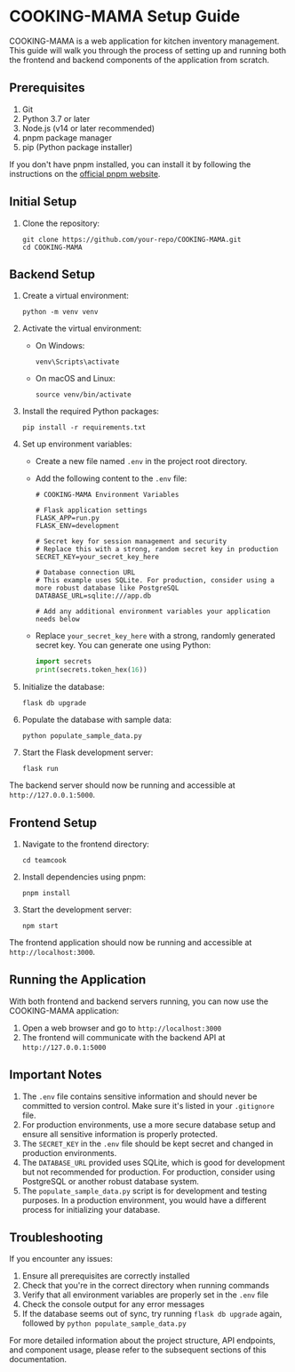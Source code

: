 # COOKING-MAMA Setup Guide

COOKING-MAMA is a web application for kitchen inventory management. This guide will walk you through the process of setting up and running both the frontend and backend components of the application from scratch.

## Prerequisites

1. Git
2. Python 3.7 or later
3. Node.js (v14 or later recommended)
4. pnpm package manager
5. pip (Python package installer)

If you don't have pnpm installed, you can install it by following the instructions on the [official pnpm website](https://pnpm.io/installation).

## Initial Setup

1. Clone the repository:
   ```
   git clone https://github.com/your-repo/COOKING-MAMA.git
   cd COOKING-MAMA
   ```

## Backend Setup

1. Create a virtual environment:
   ```
   python -m venv venv
   ```

2. Activate the virtual environment:
   - On Windows:
     ```
     venv\Scripts\activate
     ```
   - On macOS and Linux:
     ```
     source venv/bin/activate
     ```

3. Install the required Python packages:
   ```
   pip install -r requirements.txt
   ```

4. Set up environment variables:
   - Create a new file named `.env` in the project root directory.
   - Add the following content to the `.env` file:

     ```
     # COOKING-MAMA Environment Variables

     # Flask application settings
     FLASK_APP=run.py
     FLASK_ENV=development

     # Secret key for session management and security
     # Replace this with a strong, random secret key in production
     SECRET_KEY=your_secret_key_here

     # Database connection URL
     # This example uses SQLite. For production, consider using a more robust database like PostgreSQL
     DATABASE_URL=sqlite:///app.db

     # Add any additional environment variables your application needs below
     ```

   - Replace `your_secret_key_here` with a strong, randomly generated secret key. You can generate one using Python:
     ```python
     import secrets
     print(secrets.token_hex(16))
     ```

5. Initialize the database:
   ```
   flask db upgrade
   ```

6. Populate the database with sample data:
   ```
   python populate_sample_data.py
   ```

7. Start the Flask development server:
   ```
   flask run
   ```

The backend server should now be running and accessible at `http://127.0.0.1:5000`.

## Frontend Setup

1. Navigate to the frontend directory:
   ```
   cd teamcook
   ```

2. Install dependencies using pnpm:
   ```
   pnpm install
   ```

3. Start the development server:
   ```
   npm start
   ```

The frontend application should now be running and accessible at `http://localhost:3000`.

## Running the Application

With both frontend and backend servers running, you can now use the COOKING-MAMA application:

1. Open a web browser and go to `http://localhost:3000`
2. The frontend will communicate with the backend API at `http://127.0.0.1:5000`

## Important Notes

1. The `.env` file contains sensitive information and should never be committed to version control. Make sure it's listed in your `.gitignore` file.
2. For production environments, use a more secure database setup and ensure all sensitive information is properly protected.
3. The `SECRET_KEY` in the `.env` file should be kept secret and changed in production environments.
4. The `DATABASE_URL` provided uses SQLite, which is good for development but not recommended for production. For production, consider using PostgreSQL or another robust database system.
5. The `populate_sample_data.py` script is for development and testing purposes. In a production environment, you would have a different process for initializing your database.

## Troubleshooting

If you encounter any issues:

1. Ensure all prerequisites are correctly installed
2. Check that you're in the correct directory when running commands
3. Verify that all environment variables are properly set in the `.env` file
4. Check the console output for any error messages
5. If the database seems out of sync, try running `flask db upgrade` again, followed by `python populate_sample_data.py`

For more detailed information about the project structure, API endpoints, and component usage, please refer to the subsequent sections of this documentation.